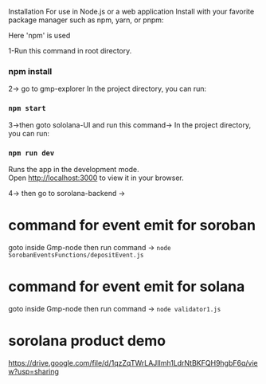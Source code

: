 Installation
For use in Node.js or a web application
Install with your favorite package manager such as npm, yarn, or pnpm:

Here 'npm' is used

1-Run this command in root directory.

### npm install 

2-> go to gmp-explorer
In the project directory, you can run:

### `npm start`

3->then goto sololana-UI and run this command->
In the project directory, you can run:

### `npm run dev`

Runs the app in the development mode.\
Open [http://localhost:3000](http://localhost:3000) to view it in your browser.

4-> then go to sorolana-backend ->
#  command for event emit for soroban 
 goto inside  Gmp-node then run command -> `node SorobanEventsFunctions/depositEvent.js`

#  command for event emit for solana 
 goto inside Gmp-node then run command -> `node validator1.js`

#  sorolana product demo
   https://drive.google.com/file/d/1qzZqTWrLAJIlmh1LdrNtBKFQH9hgbF6q/view?usp=sharing
